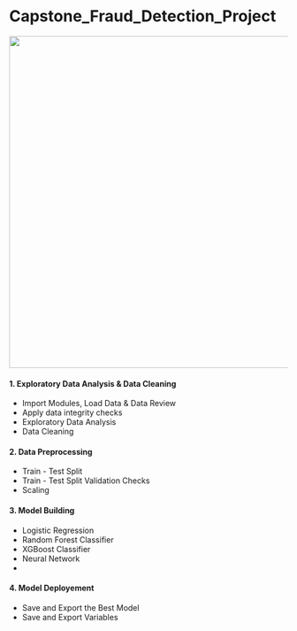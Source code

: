 # Capstone_Fraud_Detection_Project

<img src= "https://www.businessprocessincubator.com/wp-content/uploads/2018/10/www.fico_.comFraud-Management-Team-FIC-83f57a6ec467fcf8c7f911e7cbe2a56f802515b2.jpg" width = 600, height =600>

#### 1. Exploratory Data Analysis & Data Cleaning

- Import Modules, Load Data & Data Review
- Apply data integrity checks
- Exploratory Data Analysis
- Data Cleaning
    
#### 2. Data Preprocessing

- Train - Test Split
- Train - Test Split Validation Checks
- Scaling

#### 3. Model Building

- Logistic Regression 
- Random Forest Classifier
- XGBoost Classifier
- Neural Network
- 

#### 4. Model Deployement

- Save and Export the Best Model
- Save and Export Variables
